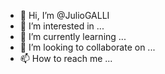 - 👋 Hi, I’m @JulioGALLI
- 👀 I’m interested in ...
- 🌱 I’m currently learning ...
- 💞️ I’m looking to collaborate on ...
- 📫 How to reach me ...

<!---
JulioGALLI/JulioGALLI is a ✨ special ✨ repository because its `README.md` (this file) appears on your GitHub profile.
You can click the Preview link to take a look at your changes.
--->
